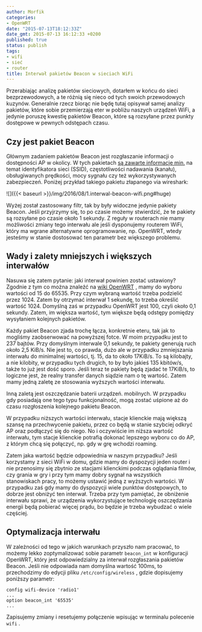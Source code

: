 ```yaml
---
author: Morfik
categories:
- OpenWRT
date: "2015-07-13T18:12:33Z"
date_gmt: 2015-07-13 16:12:33 +0200
published: true
status: publish
tags:
- wifi
- sieć
- router
title: Interwał pakietów Beacon w sieciach WiFi
---
```


Przerabiając analizę pakietów sieciowych, dotarłem w końcu do sieci bezprzewodowych, a te różnią się
nieco od tych swoich przewodowych kuzynów. Generalnie rzecz biorąc nie będę tutaj opisywał samej
analizy pakietów, które sobie przemierzają eter w pobliżu naszych urządzeń WiFi, a jedynie poruszę
kwestię pakietów Beacon, które są rozsyłane przez punkty dostępowe w pewnych odstępach czasu.

<!--more-->
## Czy jest pakiet Beacon

Głównym zadaniem pakietów Beacon jest rozgłaszanie informacji o dostępności AP w okolicy. W tych
pakietach [są zawarte informacje
min.](http://www.dd-wrt.com/wiki/index.php/Advanced_wireless_settings#Beacon_Interval) na temat
identyfikatora sieci (SSID), częstotliwości nadawania (kanału), obsługiwanych prędkości, mocy
sygnału czy też wykorzystywanych zabezpieczeń. Poniżej przykład takiego pakietu złapanego via
wireshark:

![]({{< baseurl >}}/img/2016/08/1.interwal-beacon-wifi.png#huge)

Wyżej został zastosowany filtr, tak by były widoczne jedynie pakiety Beacon. Jeśli przyjrzymy się,
to po czasie możemy stwierdzić, że te pakiety są rozsyłane po czasie około 1 sekundy. Z reguły w
routerach nie mamy możliwości zmiany tego interwału ale jeśli dysponujemy routerem WiFi, który ma
wgrane alternatywne oprogramowanie, np. OpenWRT, wtedy jesteśmy w stanie dostosować ten parametr bez
większego problemu.

## Wady i zalety mniejszych i większych interwałów

Nasuwa się zatem pytanie: jaki interwał powinien zostać ustawiony? Zgodnie z tym co można znaleźć na
[wiki OpenWRT](http://wiki.openwrt.org/doc/uci/wireless) , mamy do wyboru wartości od 15 do 65535.
Przy czym wybraną wartość trzeba podzielić przez 1024. Zatem by otrzymać interwał 1 sekundę, to
trzeba określić wartość 1024. Domyślną zaś w przypadku OpenWRT jest 100, czyli około 0,1 sekundy.
Zatem, im większa wartość, tym większe będą odstępy pomiędzy wysyłaniem kolejnych pakietów.

Każdy pakiet Beacon zjada trochę łącza, konkretnie eteru, tak jak to mogliśmy zaobserwować na
powyższej fotce. W moim przypadku jest to 237 bajtów. Przy domyślnym interwale 0,1 sekundy, te
pakiety generują ruch około 2,5 KiB/s. Nie jest to, co prawda, dużo ale w przypadku zmniejszania
interwału do minimalnej wartości, tj. 15, da to około 17KiB/s. To są kilobajty, a nie kilobity, w
przypadku tych drugich, to by było jakieś 135 kbitów/s, także to już jest dość sporo. Jeśli teraz te
pakiety będą zjadać te 17KiB/s, to logiczne jest, że realny transfer danych siądzie nam o tę
wartość. Zatem mamy jedną zaletę ze stosowania wyższych wartości interwału.

Inną zaletą jest oszczędzanie baterii urządzeń. mobilnych. W przypadku gdy posiadają one tego typu
funkcjonalność, mogą zostać uśpione aż do czasu rozgłoszenia kolejnego pakietu Beacon.

W przypadku niższych wartości interwału, stacje klienckie mają większą szansę na przechwycenie
pakietu, przez co będą w stanie szybciej odkryć AP oraz podłączyć się do niego. No i oczywiście im
niższa wartość interwału, tym stacje klienckie potrafią dokonać lepszego wyboru co do AP, z którym
chcą się połączyć, np. gdy w grę wchodzi roaming.

Zatem jaka wartość będzie odpowiednia w naszym przypadku? Jeśli korzystamy z sieci WiFi w domu,
gdzie mamy do dyspozycji jeden router i nie przenosimy się zbytnio ze stacjami klienckimi podczas
oglądania filmów, czy grania w gry i przy tym mamy dobry sygnał na wszystkich stanowiskach pracy, to
możemy ustawić jedną z wyższych wartości. W przypadku zaś gdy mamy do dyspozycji wiele punktów
dostępowych, to dobrze jest obniżyć ten interwał. Trzeba przy tym pamiętać, że obniżenie interwału
sprawi, że urządzenia wykorzystujące technologię oszczędzania energii będą pobierać więcej prądu, bo
będzie je trzeba wybudzać o wiele częściej.

## Optymalizacja interwału

W zależności od tego w jakich warunkach przyszło nam pracować, to możemy lekko zoptymalizować sobie
parametr `beacon_int` w konfiguracji OpenWRT, który jest odpowiedzialny za interwał rozgłaszania
pakietów Beacon. Jeśli nie odpowiada nam domyślna wartość 100ms, to przechodzimy do edycji pliku
`/etc/config/wireless` , gdzie dopisujemy poniższy parametr:

    config wifi-device 'radio1'
    ...
    option beacon_int '65535'
    ...

Zapisujemy zmiany i resetujemy połączenie wpisując w terminalu polecenie `wifi` .
